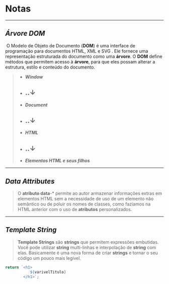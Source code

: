 # Notas

----

## *Árvore DOM*

​	O Modelo de Objeto de Documento (**DOM**) é uma interface de programação para documentos HTML, XML e SVG . Ele fornece uma representação estruturada do documento como uma **árvore**. O **DOM** define métodos que permitem acesso à **árvore**, para que eles possam alterar a estrutura, estilo e conteúdo do documento.

> -   ***Window***
>
> - ## 	 ..↓
>
> - ***Document***
>
> - ##       ..↓
>
> -   ***HTML***
>
> - ##       ..↓
>
> - ***Elementos HTML e seus filhos***

----

## *Data Attributes*

> O **atributo data**-* permite ao autor armazenar informações extras em elementos HTML sem a necessidade de uso de um elemento não semântico ou de poluir os nomes de classes, como fazíamos na HTML anterior com o uso de **atributos** personalizados.



----

## *Template String*

> **Template Strings** são **strings** que permitem expressões embutidas. Você pode utilizar **string** multi-linhas e interpolação de **string** com elas. Basicamente é uma nova forma de criar **strings** e tornar o seu código um pouco mais legível.

```js
return `<h1>
		   ${varivelTitulo}
    	</h1>`;
```

